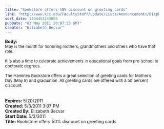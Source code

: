 ```yaml
---
title: "Bookstore offers 50% discount on greeting cards"
link: "http://www.kcc.edu/FacultyStaff/update/Lists/Announcements/DispForm.aspx?ID=280"
sort_date: 1304453243000
pubDate: "03 May 2011 20:07:23 GMT"
creator: "Elizabeth Becvar"
---
```


<div><b>Body:</b> <div class=ExternalClass1E2CBED77C624EA78178FED7F9505FD0>
<div><font size=2>May is the month for honoring mothers, grandmothers and others who have that role. </font></div><font size=2>
<div><br>It is also a time to celebrate achievements in educational goals from pre-school to doctorate degrees.</div>
<div><br>The Hammes Bookstore offers a great selection of greeting cards for Mother’s Day (May 8) and graduation. All greeting cards are offered with a 50 percent discount.</font></div>
<div><br> </div></div></div>
<div><b>Expires:</b> 5/20/2011</div>
<div><b>Created:</b> 5/3/2011 3:07 PM</div>
<div><b>Created By:</b> Elizabeth Becvar</div>
<div><b>Start Date:</b> 5/3/2011</div>
<div><b>Title:</b> Bookstore offers 50% discount on greeting cards</div>

